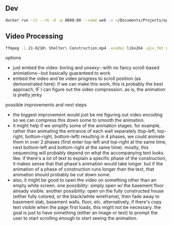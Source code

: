 
## Dev
```bash
docker run -it --rm -d -p 8080:80 --name web -v ~/Documents/Projects/opal_shelter/:/usr/share/nginx/html nginx
```

## Video Processing
```bash
ffmpeg -i 21-0210\ Shelter\ Construction.mp4 -vcodec libx264 -pix_fmt yuv420p -profile:v baseline -level 3 -an -vf "scale=-1:600" -preset veryslow -g 4 video.mp4
```


options
- just embed the video: boring and unsexy--with no fancy scroll-based animiations--but basically guaranteed to work
- embed the video and tie video progress to scroll position (as demonstrated here): if we can make this work, this is probably the best approach, IF I can figure out the video compression. as is, the animation is pretty jerky



possible improvements and next steps
- the biggest improvement would just be me figuring out video encoding so we can compress this down some to smooth the animation.
- it might help if we simplify some of the animation stages. for example, rather than animating the entrance of each wall separately (top-left, top-right, bottom-right, bottom-left) resulting in 4 phases, we could animate them in over 2 phases (first enter top-left and top-right at the same time, next bottom-left and bottom-right at the same time). mostly, this sequencing will probably depend on what the accompanying text looks like. if there's a lot of text to explain a specific phase of the construction, it makes sense that that phase's animation would take longer. but if the animation of a phase of construction runs longer than the text, that animation should probably be cut down some.
- also, it might be good to open the video on something other than an empty white screen. one possibility: simply open w/ the basement floor already visible. another possibility: open on the fully constructed house (either fully colored, or the black/white wireframe), then fade away to basement slab, basement walls, floor, etc. alternatively, if there's copy text visible when the page first loads, this might not be necessary. the goal is just to have something (either an image or text) to prompt the user to start scrolling enough to start seeing the animation.
